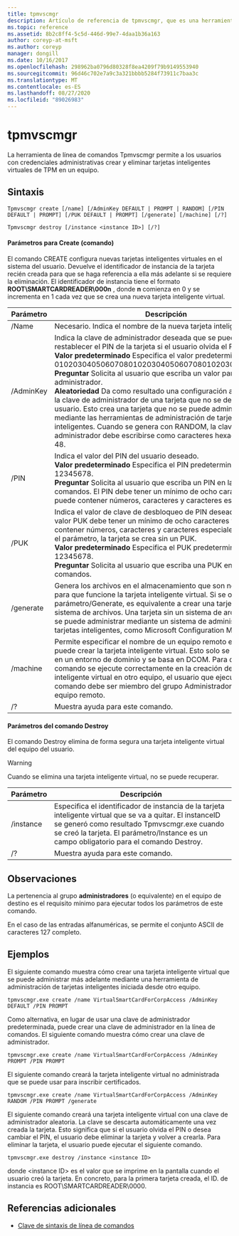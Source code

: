 ```yaml
---
title: tpmvscmgr
description: Artículo de referencia de tpmvscmgr, que es una herramienta de línea de comandos que permite a los usuarios con credenciales administrativas crear y eliminar tarjetas inteligentes virtuales de TPM en un equipo.
ms.topic: reference
ms.assetid: 8b2c8ff4-5c5d-446d-99e7-4daa1b36a163
author: coreyp-at-msft
ms.author: coreyp
manager: dongill
ms.date: 10/16/2017
ms.openlocfilehash: 298962ba0796d80328f8ea4209f79b9149553940
ms.sourcegitcommit: 96d46c702e7a9c3a321bbbb5284f73911c7baa3c
ms.translationtype: MT
ms.contentlocale: es-ES
ms.lasthandoff: 08/27/2020
ms.locfileid: "89026983"
---
```

# <a name="tpmvscmgr"></a>tpmvscmgr

La herramienta de línea de comandos Tpmvscmgr permite a los usuarios con credenciales administrativas crear y eliminar tarjetas inteligentes virtuales de TPM en un equipo.

## <a name="syntax"></a>Sintaxis

```
Tpmvscmgr create [/name] [/AdminKey DEFAULT | PROMPT | RANDOM] [/PIN DEFAULT | PROMPT] [/PUK DEFAULT | PROMPT] [/generate] [/machine] [/?]
```
```
Tpmvscmgr destroy [/instance <instance ID>] [/?]
```

#### <a name="parameters-for-create-command"></a>Parámetros para Create (comando)

El comando CREATE configura nuevas tarjetas inteligentes virtuales en el sistema del usuario. Devuelve el identificador de instancia de la tarjeta recién creada para que se haga referencia a ella más adelante si se requiere la eliminación. El identificador de instancia tiene el formato **ROOT\SMARTCARDREADER\000n** , donde **n** comienza en 0 y se incrementa en 1 cada vez que se crea una nueva tarjeta inteligente virtual.

|Parámetro|Descripción|
|---------|-----------|
|/Name|Necesario. Indica el nombre de la nueva tarjeta inteligente virtual.|
|/AdminKey|Indica la clave de administrador deseada que se puede usar para restablecer el PIN de la tarjeta si el usuario olvida el PIN.</br>**Valor predeterminado** Especifica el valor predeterminado de 010203040506070801020304050607080102030405060708.</br>**Preguntar** Solicita al usuario que escriba un valor para la clave de administrador.</br>**Aleatoriedad** Da como resultado una configuración aleatoria para la clave de administrador de una tarjeta que no se devuelve al usuario. Esto crea una tarjeta que no se puede administrar mediante las herramientas de administración de tarjetas inteligentes. Cuando se genera con RANDOM, la clave de administrador debe escribirse como caracteres hexadecimales 48.|
|/PIN|Indica el valor del PIN del usuario deseado.</br>**Valor predeterminado** Especifica el PIN predeterminado de 12345678.</br>**Preguntar** Solicita al usuario que escriba un PIN en la línea de comandos. El PIN debe tener un mínimo de ocho caracteres y puede contener números, caracteres y caracteres especiales.|
|/PUK|Indica el valor de clave de desbloqueo de PIN deseado (PUK). El valor PUK debe tener un mínimo de ocho caracteres y puede contener números, caracteres y caracteres especiales. Si se omite el parámetro, la tarjeta se crea sin un PUK.</br>**Valor predeterminado** Especifica el PUK predeterminado de 12345678.</br>**Preguntar** Solicita al usuario que escriba una PUK en la línea de comandos.|
|/generate|Genera los archivos en el almacenamiento que son necesarios para que funcione la tarjeta inteligente virtual. Si se omite el parámetro/Generate, es equivalente a crear una tarjeta sin este sistema de archivos. Una tarjeta sin un sistema de archivos solo se puede administrar mediante un sistema de administración de tarjetas inteligentes, como Microsoft Configuration Manager.|
|/machine|Permite especificar el nombre de un equipo remoto en el que se puede crear la tarjeta inteligente virtual. Esto solo se puede usar en un entorno de dominio y se basa en DCOM. Para que el comando se ejecute correctamente en la creación de una tarjeta inteligente virtual en otro equipo, el usuario que ejecuta este comando debe ser miembro del grupo Administradores local en el equipo remoto.|
|/?|Muestra ayuda para este comando.|

#### <a name="parameters-for-destroy-command"></a>Parámetros del comando Destroy

El comando Destroy elimina de forma segura una tarjeta inteligente virtual del equipo del usuario.

> [!WARNING]
> Cuando se elimina una tarjeta inteligente virtual, no se puede recuperar.

|Parámetro|Descripción|
|---------|-----------|
|/instance|Especifica el identificador de instancia de la tarjeta inteligente virtual que se va a quitar. El instanceID se generó como resultado Tpmvscmgr.exe cuando se creó la tarjeta. El parámetro/Instance es un campo obligatorio para el comando Destroy.|
|/?|Muestra ayuda para este comando.|

## <a name="remarks"></a>Observaciones

La pertenencia al grupo **administradores** (o equivalente) en el equipo de destino es el requisito mínimo para ejecutar todos los parámetros de este comando.

En el caso de las entradas alfanuméricas, se permite el conjunto ASCII de caracteres 127 completo.

## <a name="examples"></a>Ejemplos

El siguiente comando muestra cómo crear una tarjeta inteligente virtual que se puede administrar más adelante mediante una herramienta de administración de tarjetas inteligentes iniciada desde otro equipo.
```
tpmvscmgr.exe create /name VirtualSmartCardForCorpAccess /AdminKey DEFAULT /PIN PROMPT
```
Como alternativa, en lugar de usar una clave de administrador predeterminada, puede crear una clave de administrador en la línea de comandos. El siguiente comando muestra cómo crear una clave de administrador.
```
tpmvscmgr.exe create /name VirtualSmartCardForCorpAccess /AdminKey PROMPT /PIN PROMPT
```
El siguiente comando creará la tarjeta inteligente virtual no administrada que se puede usar para inscribir certificados.
```
tpmvscmgr.exe create /name VirtualSmartCardForCorpAccess /AdminKey RANDOM /PIN PROMPT /generate
```
El siguiente comando creará una tarjeta inteligente virtual con una clave de administrador aleatoria. La clave se descarta automáticamente una vez creada la tarjeta. Esto significa que si el usuario olvida el PIN o desea cambiar el PIN, el usuario debe eliminar la tarjeta y volver a crearla. Para eliminar la tarjeta, el usuario puede ejecutar el siguiente comando.
```
tpmvscmgr.exe destroy /instance <instance ID>
```
donde \<instance ID> es el valor que se imprime en la pantalla cuando el usuario creó la tarjeta. En concreto, para la primera tarjeta creada, el ID. de instancia es ROOT\SMARTCARDREADER\0000.

## <a name="additional-references"></a>Referencias adicionales

- [Clave de sintaxis de línea de comandos](command-line-syntax-key.md)
